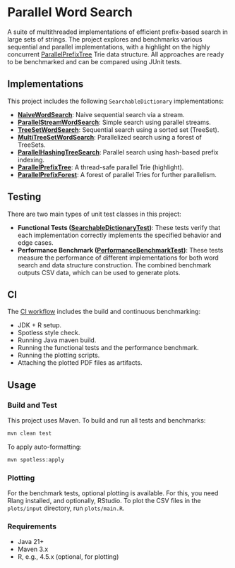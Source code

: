 # Parallel Word Search

A suite of multithreaded implementations of efficient prefix-based search in large sets of strings. The project explores and benchmarks various sequential and parallel implementations, with a highlight on the highly concurrent [ParallelPrefixTree](https://github.com/tsaglam/ParallelWordSearch/blob/main/src/main/java/io/github/tsaglam/wordsearch/tree/ParallelPrefixTree.java) Trie data structure. All approaches are ready to be benchmarked and can be compared using JUnit tests.

## Implementations

This project includes the following `SearchableDictionary` implementations:

- **[NaiveWordSearch](https://github.com/tsaglam/ParallelWordSearch/blob/main/src/main/java/io/github/tsaglam/wordsearch/impl/NaiveWordSearch.java)**: Naive sequential search via a stream.
- **[ParallelStreamWordSearch](https://github.com/tsaglam/ParallelWordSearch/blob/main/src/main/java/io/github/tsaglam/wordsearch/impl/ParallelStreamWordSearch.java)**: Simple search using parallel streams.
- **[TreeSetWordSearch](https://github.com/tsaglam/ParallelWordSearch/blob/main/src/main/java/io/github/tsaglam/wordsearch/impl/TreeSetWordSearch.java)**: Sequential search using a sorted set (TreeSet).
- **[MultiTreeSetWordSearch](https://github.com/tsaglam/ParallelWordSearch/blob/main/src/main/java/io/github/tsaglam/wordsearch/impl/MultiTreeSetWordSearch.java)**: Parallelized search using a forest of TreeSets.
- **[ParallelHashingTreeSearch](https://github.com/tsaglam/ParallelWordSearch/blob/main/src/main/java/io/github/tsaglam/wordsearch/impl/ParallelHashingTreeSearch.java)**: Parallel search using hash-based prefix indexing.
- **[ParallelPrefixTree](https://github.com/tsaglam/ParallelWordSearch/blob/main/src/main/java/io/github/tsaglam/wordsearch/tree/ParallelPrefixTree.java)**: A thread-safe parallel Trie (highlight).
- **[ParallelPrefixForest](https://github.com/tsaglam/ParallelWordSearch/blob/main/src/main/java/io/github/tsaglam/wordsearch/tree/ParallelPrefixForest.java)**: A forest of parallel Tries for further parallelism.

## Testing

There are two main types of unit test classes in this project:

- **Functional Tests ([SearchableDictionaryTest](https://github.com/tsaglam/ParallelWordSearch/blob/main/src/test/java/io/github/tsaglam/wordsearch/SearchableDictionaryTest.java))**: These tests verify that each implementation correctly implements the specified behavior and edge cases.
- **Performance Benchmark ([PerformanceBenchmarkTest](https://github.com/tsaglam/ParallelWordSearch/blob/main/src/test/java/io/github/tsaglam/wordsearch/PerformanceBenchmarkTest.java))**: These tests measure the performance of different implementations for both word search and data structure construction. The combined benchmark outputs CSV data, which can be used to generate plots.

## CI

The [CI workflow](https://github.com/tsaglam/ParallelWordSearch/blob/main/.github/workflows/maven.yml) includes the build and continuous benchmarking:

- JDK + R setup.
- Spotless style check.
- Running Java maven build.
- Running the functional tests and the performance benchmark.
- Running the plotting scripts.
- Attaching the plotted PDF files as artifacts.

## Usage

### Build and Test

This project uses Maven. To build and run all tests and benchmarks:

```sh
mvn clean test
```

To apply auto-formatting:

```sh
mvn spotless:apply
```

### Plotting

For the benchmark tests, optional plotting is available. For this, you need Rlang installed, and optionally, RStudio. To plot the CSV files in the `plots/input` directory, run `plots/main.R`.

### Requirements

- Java 21+
- Maven 3.x
- R, e.g., 4.5.x (optional, for plotting)

